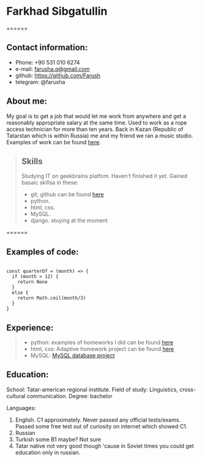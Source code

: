 
# Farkhad Sibgatullin

======

## Contact information:
* Phone: +90 531 010 6274
* e-mail: farusha.q@gmail.com
* github: https://github.com/Farush
* telegram: @farusha

## About me:
My goal is to get a job that would let me work from anywhere and get a reasonably appropriate salary at the same time. Used to work as a rope access technician for more than ten years. Back in Kazan (Republic of Tatarstan which is within Russia) me and my friend we ran a music studio. Examples of work can be found [here](https://www.youtube.com/results?search_query=%D0%BF%D0%BE%D0%BF%D1%80%D1%8B%D0%B3%D1%83%D0%BD+%D0%B8+%D0%B3%D0%B2%D0%BE%D0%B7%D0%B4%D0%B8).

> ## Skills
> Studying IT on geekbrains platfom. Haven't finished it yet. Gained basaic skillsa in these:
> * git, github can be found [here](https://github.com/Farush)
> * python. 
> * html, css.
> * MySQL. 
> * django. stuying at the moment

======

## Examples of code:

``` 

const quarterOf = (month) => {
  if (month > 12) {
    return None
  }
  else {
    return Math.ceil(month/3)
  }
}

```

## Experience:

> * python: examples of homeworks I did can be found [here](https://github.com/Farush/HomeworkPython)
> * html, css: Adaptive homework project can be found [here](https://github.com/Farush/html-css-study-project)
> * MySQL: [MySQL database project](https://github.com/Farush/MySQL-Study-Project)

## Education:

School: Tatar-american regional institute. 
Field of study: Linguistics, cross-cultural communication.
Degree: bachelor

Languages:
1. English. C1 approximately. Never passed any official tests/exams. Passed some free test out of curiosity on internet which showed C1. 
2. Russian
3. Turkish some B1 maybe? Not sure
4. Tatar native not very good though 'cause in Soviet times you could get education only in russian.